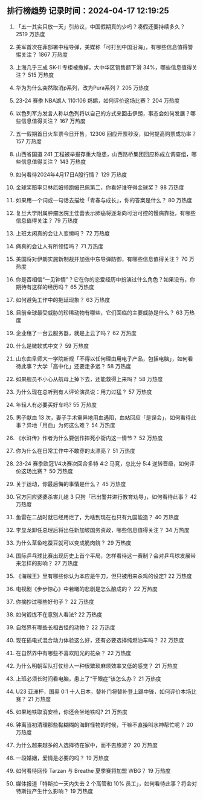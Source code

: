 
## 排行榜趋势 记录时间：2024-04-17 12:19:25
  
  1. 「五一其实只放一天」引热议，中国假期真的少吗？凑假还要持续多久？ 2519 万热度
    
  2. 美军首次在菲部署中程导弹，美媒称「可打到中国沿海」，有哪些信息值得警惕关注？ 1867 万热度
    
  3. 上海几乎三成 SK-II 专柜被撤掉，大中华区销售额下滑 34%，哪些信息值得关注？ 515 万热度
    
  4. 华为为什么突然取消p系列，改为Pura系列？ 205 万热度
    
  5. 23-24 赛季 NBA湖人 110:106 鹈鹕，如何评价这场比赛？ 204 万热度
    
  6. 以色列军方发言人称以色列将以自己的方式来回击伊朗，事态会如何发展？哪些信息值得关注？ 167 万热度
    
  7. 五一假期首日火车票今日开售，12306 回应开票秒没，如何提高购票成功率？ 157 万热度
    
  8. 山西省国道 241 工程被举报存重大隐患，山西路桥集团回应称成立调查组，哪些信息值得关注？ 143 万热度
    
  9. 如何看待2024年4月17日A股行情？ 129 万热度
    
  10. 金球奖赔率贝林厄姆领跑姆巴佩第二，你看好谁夺得金球奖？ 98 万热度
    
  11. 如果用一个词或一句话去描绘「青春与成长」，你的答案是什么？ 80 万热度
    
  12. 复旦大学附属肿瘤医院王佳蕾表示肺癌将逐渐向可治可控的慢病靠拢，有哪些信息值得关注？ 79 万热度
    
  13. 上班太闲真的会让人变懒吗？ 72 万热度
    
  14. 痛真的会让人有所领悟吗？ 71 万热度
    
  15. 美国将对伊朗实施新制裁并加强中东导弹防御，有哪些信息值得关注？ 70 万热度
    
  16. 你是否相信“一见钟情”？它在你的恋爱经历中扮演过什么角色？如果没有，你期待有这样的经历吗？ 65 万热度
    
  17. 如何避免工作中的拖延现象？ 63 万热度
    
  18. 目前全球最受威胁的珍稀动物有哪些，它们面临的主要威胁是什么？ 63 万热度
    
  19. 企业租了一台云服务器，就是上云了吗？ 62 万热度
    
  20. 什么是微软式中文？ 59 万热度
    
  21. 山东曲阜师大一学院新规「不得以任何理由用电子产品，包括电脑」，如何看待此事？大学「高中化」还要走多远？ 58 万热度
    
  22. 如果舰员不小心从航母上掉下去，还能救得上来吗？ 58 万热度
    
  23. 为什么现在总听到有人评论演员说：用力过猛？ 57 万热度
    
  24. 年轻人有必要买好车吗? 55 万热度
    
  25. 男子献血 13 次，妻子手术需异地用血遇阻，血站回应「是误会」，如何看待此事？异地「用血」为何这么难？ 54 万热度
    
  26. 《水浒传》作者为什么要创作摔死小衙内这一情节？ 52 万热度
    
  27. 你为什么在日常工作中不敢穿的太漂亮？ 51 万热度
    
  28. 23-24 赛季欧冠1/4决赛次回合多特 4:2 马竞，总比分 5:4 逆转晋级，如何评价这场比赛？ 50 万热度
    
  29. 关于运动，你最后悔的事情是什么？ 45 万热度
    
  30. 官方回应婆婆杀害儿媳 3 只狗「已出警并进行教育劝导」，如何看待此事？ 42 万热度
    
  31. 鱼雷在二战时就已经用烂了，为啥到现在也只有九国能造？ 40 万热度
    
  32. 李显龙卸任总理后将出任新加坡国务资政，哪些信息值得关注？ 34 万热度
    
  33. 为什么草鱼吃蚕豆就可以变成脆肉鲩？ 29 万热度
    
  34. 国际乒乓球比赛出现历史上首个平局，怎样看待这一赛制？会对乒乓球发展带来怎样的影响？ 27 万热度
    
  35. 《海贼王》里有哪些你认为本应是牛刀，但只被用来杀鸡的设定? 22 万热度
    
  36. 电视剧《步步惊心》中若曦的悲剧是怎么酿成的？ 22 万热度
    
  37. 你摘抄过哪些好句子？ 22 万热度
    
  38. 如何锻炼不在意别人看法? 22 万热度
    
  39. 自然界有哪些长相古怪的动物？ 22 万热度
    
  40. 现在插电式混合动力体验这么好，还有必要选择纯燃油车吗？ 22 万热度
    
  41. 在自然界中有哪些不喜欢阳光的花朵？ 22 万热度
    
  42. 为什么明朝军队打仗给人一种很繁琐麻烦效率又低的感觉？ 21 万热度
    
  43. 上班必须长时间看电脑，患上了“干眼症”该怎么办？ 21 万热度
    
  44. U23 亚洲杯，国奥 0:1 十人日本，替补门将替补登上踢中锋，如何评价本场比赛？ 21 万热度
    
  45. 如果地铁取消安检，你还会坐地铁吗? 21 万热度
    
  46. 钟离当初清理那些黏糊糊的海鲜怪物的时候，干嘛不直接叫水神帮忙呢？ 20 万热度
    
  47. 为什么越来越多的人选择待在家中，而不去旅游？ 20 万热度
    
  48. 一段婚姻，爱情是必要的吗？ 19 万热度
    
  49. 如何看待网传 Tarzan 与 Breathe 夏季赛将加盟 WBG？ 19 万热度
    
  50. 媒体报道「特斯拉一天内失去 2 个高管和 10% 员工」，如何看待此事？将会对特斯拉产生什么影响？ 19 万热度
    